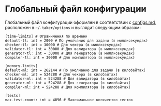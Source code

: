# Глобальный файл конфигурации

Глобальный файл конфигурации оформлен в соответствии с [configs.md](configs.md), расположен в `~/.taker/options` и выглядит следующим образом:

~~~~~
[time-limits] # Ограничения по времени
default-tl: int = 2000 # По умолчанию для задачи (в миллисекундах)
checker-tl: int = 30000 # Для чекера (в миллисекундах)
validator-tl: int = 30000 # Для валидатора (в миллисекундах)
generator-tl: int = 30000 # Для генератора (в миллисекундах)
compiler-tl: int = 30000 # Для компилятора (в миллисекундах)

[memory-limits]
default-ml: int = 262144 # По умолчанию для задачи (в килобайтах)
checker-ml: int = 524288 # Для чекера (в килобайтах)
validator-ml: int = 524288 # Для валидатора (в килобайтах)
generator-ml: int = 524288 # Для генератора (в килобайтах)
compiler-ml: int = 524288 # Для компилятора (в килобайтах)

[tests]
max-test-count: int = 4096 # Максимальное количество тестов
~~~~~

